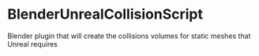 # BlenderUnrealCollisionScript
Blender plugin that will create the collisions volumes for static meshes that Unreal requires
